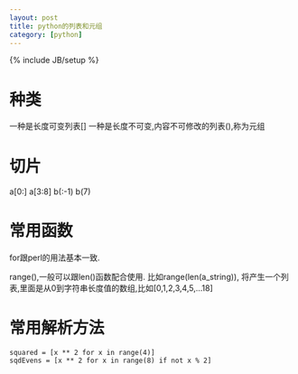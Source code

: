 ```yaml
---
layout: post
title: python的列表和元组
category: [python]
---
```

{% include JB/setup %}
# 种类
一种是长度可变列表[]
一种是长度不可变,内容不可修改的列表(),称为元组

# 切片
a[0:]
a[3:8]
b(:-1)
b(7)

# 常用函数
for跟perl的用法基本一致.

range(),一般可以跟len()函数配合使用.
比如range(len(a_string)), 将产生一个列表,里面是从0到字符串长度值的数组,比如[0,1,2,3,4,5,...18]

# 常用解析方法

    squared = [x ** 2 for x in range(4)]
    sqdEvens = [x ** 2 for x in range(8) if not x % 2]


